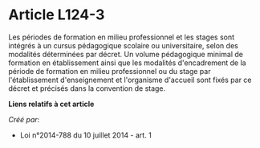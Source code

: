 # Article L124-3

Les périodes de formation en milieu professionnel et les stages sont intégrés à un cursus pédagogique scolaire ou
universitaire, selon des modalités déterminées par décret. Un volume pédagogique minimal de formation en établissement ainsi
que les modalités d'encadrement de la période de formation en milieu professionnel ou du stage par l'établissement
d'enseignement et l'organisme d'accueil sont fixés par ce décret et précisés dans la convention de stage.

**Liens relatifs à cet article**

_Créé par_:

  - Loi n°2014-788 du 10 juillet 2014 - art. 1
